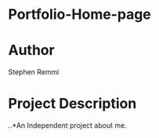 # Portfolio-Home-page
# Author
Stephen Remmi
# Project Description
..*An Independent project about me.


